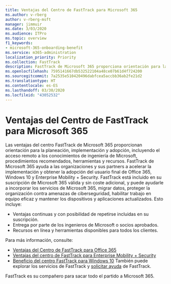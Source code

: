 ```yaml
---
title: Ventajas del Centro de FastTrack para Microsoft 365
ms.author: v-rberg
author: v-rberg-msft
manager: jimmuir
ms.date: 3/03/2020
ms.audience: ITPro
ms.topic: overview
f1_keywords:
- microsoft-365-onboarding-benefit
ms.service: m365-administration
localization_priority: Priority
ms.collection: FastTrack
description: FastTrack de Microsoft 365 proporciona orientación para la planeación, implementación y adopción, incluyendo el acceso remoto a los conocimientos de ingeniería de Microsoft, procedimientos recomendados, herramientas y recursos. FastTrack de Microsoft 365 ayuda a las organizaciones y sus partners a acelerar la implementación y obtener la adopción del usuario final de Office 365, Windows 10 y Enterprise Mobility + Security.
ms.openlocfilehash: 7595141667db532522104a48ce07b61d4f724200
ms.sourcegitcommit: 7a2535e510420496dabfcea5accbb36ab2fe21d2
ms.translationtype: HT
ms.contentlocale: es-ES
ms.lasthandoff: 03/30/2020
ms.locfileid: "43052532"
---
```

# <a name="fasttrack-center-benefit-for-microsoft-365"></a>Ventajas del Centro de FastTrack para Microsoft 365

Las ventajas del centro FastTrack de Microsoft 365 proporcionan orientación para la planeación, implementación y adopción, incluyendo el acceso remoto a los conocimientos de ingeniería de Microsoft, procedimientos recomendados, herramientas y recursos. FastTrack de Microsoft 365 ayuda a las organizaciones y sus partners a acelerar la implementación y obtener la adopción del usuario final de Office 365, Windows 10 y Enterprise Mobility + Security. FastTrack está incluido en su suscripción de Microsoft 365 válida y sin coste adicional, y puede ayudarle a incorporar los servicios de Microsoft 365, migrar datos, proteger la organización contra amenazas de ciberseguridad, habilitar trabajo en equipo eficaz y mantener los dispositivos y aplicaciones actualizados. Esto incluye:

- Ventajas continuas y con posibilidad de repetirse incluidas en su suscripción.
- Entrega por parte de los ingenieros de Microsoft o socios aprobados.
- Recursos en línea y herramientas disponibles para todos los clientes.
  
Para más información, consulte:

- [Ventajas del Centro de FastTrack para Office 365](O365-fasttrack-benefit-for-office-365.md) 
- [Ventajas del centro de FastTrack para Enterprise Mobility + Security](EMS-fasttrack-benefit-for-EMS.md)
- [Beneficio del centro FastTrack para Windows 10](Win-10-fasttrack-benefit-for-Windows-10.md) También puede explorar los servicios de FastTrack y [solicitar ayuda](https://go.microsoft.com/fwlink/p/?LinkId=2003903) de FastTrack.

FastTrack es su compañero para sacar todo el partido a Microsoft 365.
  